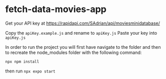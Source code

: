 # fetch-data-movies-app

Get your API key at https://rapidapi.com/SAdrian/api/moviesminidatabase/

Copy the ```apiKey.example.js``` and rename to ```apiKey.js```
Paste your key into ```apiKey.js```


In order to run the project you will first have navigate to the folder and then to recreate the node_modules folder with the following command:

```
npx npm install
```
then run ```npx expo start```
